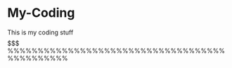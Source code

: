 # My-Coding
This is my coding stuff
$$$$$$$$$$$$$$$$$$$$$$$$$$$$$$$$$$$$$$$$$$$$$$$
%%%%%%%%%%%%%%%%%%%%%%%%%%%%%%%%%%%%%%%%%%%%%%
